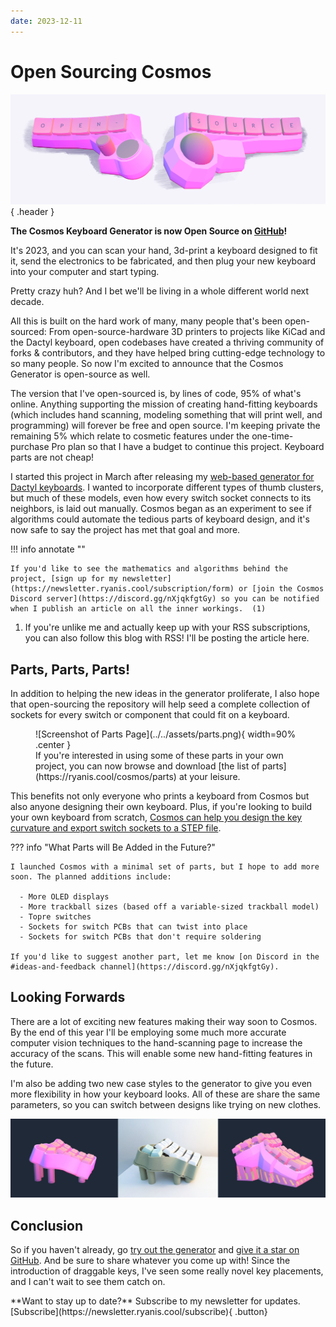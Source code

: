 ```yaml
---
date: 2023-12-11
---
```


# Open Sourcing Cosmos

![A Keyboard Spelling Open Source](../../assets/opensource.png){ .header }

**The Cosmos Keyboard Generator is now Open Source on [GitHub]!**

It's 2023, and you can scan your hand, 3d-print a keyboard designed to fit it, send the electronics to be fabricated, and then plug your new keyboard into your computer and start typing.

Pretty crazy huh? And I bet we'll be living in a whole different world next decade.

All this is built on the hard work of many, many people that's been open-sourced: From open-source-hardware 3D printers to projects like KiCad and the Dactyl keyboard, open codebases have created a thriving community of forks & contributors, and they have helped bring cutting-edge technology to so many people. So now I'm excited to announce that the Cosmos Generator is open-source as well.

[GitHub]: https://github.com/rianadon/Cosmos-Keyboards

<!-- more -->

The version that I've open-sourced is, by lines of code, 95% of what's online. Anything supporting the mission of creating hand-fitting keyboards (which includes hand scanning, modeling something that will print well, and programming) will forever be free and open source. I'm keeping private the remaining 5% which relate to cosmetic features under the one-time-purchase Pro plan so that I have a budget to continue this project. Keyboard parts are not cheap!

I started this project in March after releasing my [web-based generator for Dactyl keyboards](https://ryanis.cool/dactyl). I wanted to incorporate different types of thumb clusters, but much of these models, even how every switch socket connects to its neighbors, is laid out manually. Cosmos began as an experiment to see if algorithms could automate the tedious parts of keyboard design, and it's now safe to say the project has met that goal and more.

!!! info annotate ""

    If you'd like to see the mathematics and algorithms behind the project, [sign up for my newsletter](https://newsletter.ryanis.cool/subscription/form) or [join the Cosmos Discord server](https://discord.gg/nXjqkfgtGy) so you can be notified when I publish an article on all the inner workings.  (1)

1. If you're unlike me and actually keep up with your RSS subscriptions, you can also follow this blog with RSS! I'll be posting the article here.

## Parts, Parts, Parts!

In addition to helping the new ideas in the generator proliferate, I also hope that open-sourcing the repository will help seed a complete collection of sockets for every switch or component that could fit on a keyboard.

<figure markdown>
   ![Screenshot of Parts Page](../../assets/parts.png){ width=90% .center }
   <figcaption markdown>If you're interested in using some of these parts in your own project, you can now browse and download [the list of parts](https://ryanis.cool/cosmos/parts) at your leisure.</figcaption> </figure>

This benefits not only everyone who prints a keyboard from Cosmos but also anyone designing their own keyboard. Plus, if you're looking to build your own keyboard from scratch, [Cosmos can help you design the key curvature and export switch sockets to a STEP file](../../docs/cad.md).

??? info "What Parts will Be Added in the Future?"

    I launched Cosmos with a minimal set of parts, but I hope to add more soon. The planned additions include:

      - More OLED displays
      - More trackball sizes (based off a variable-sized trackball model)
      - Topre switches
      - Sockets for switch PCBs that can twist into place
      - Sockets for switch PCBs that don't require soldering

    If you'd like to suggest another part, let me know [on Discord in the #ideas-and-feedback channel](https://discord.gg/nXjqkfgtGy).

## Looking Forwards

There are a lot of exciting new features making their way soon to Cosmos. By the end of this year I'll be employing some much more accurate computer vision techniques to the hand-scanning page to increase the accuracy of the scans. This will enable some new hand-fitting features in the future.

I'm also be adding two new case styles to the generator to give you even more flexibility in how your keyboard looks. All of these are share the same parameters, so you can switch between designs like trying on new clothes.

![Stilts Model](../../assets/new-models.jpg)

## Conclusion

So if you haven't already, go [try out the generator](https://ryanis.cool/cosmos-beta) and [give it a star on GitHub][GitHub]. And be sure to share whatever you come up with! Since the introduction of draggable keys, I've seen some really novel key placements, and I can't wait to see them catch on.

<p class="callout" markdown>
  <span class="content" markdown>**Want to stay up to date?** Subscribe to my newsletter for updates.</span>
  [Subscribe](https://newsletter.ryanis.cool/subscribe){ .button}
</p>
